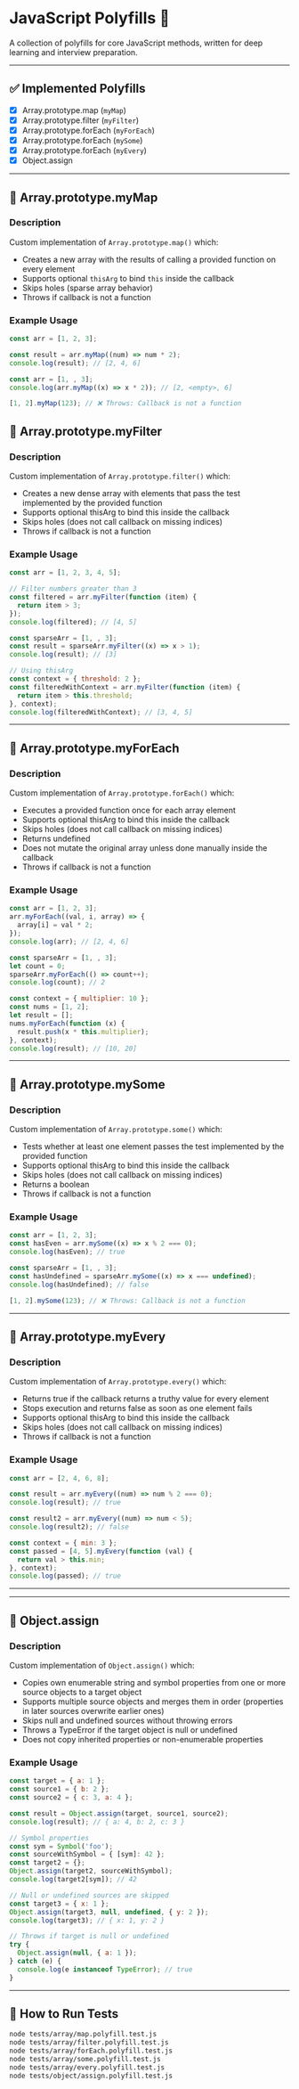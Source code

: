 # JavaScript Polyfills 🔧

A collection of polyfills for core JavaScript methods, written for deep learning and interview preparation.

---

## ✅ Implemented Polyfills

- [x] Array.prototype.map (`myMap`)
- [x] Array.prototype.filter (`myFilter`)
- [x] Array.prototype.forEach (`myForEach`)
- [x] Array.prototype.forEach (`mySome`)
- [x] Array.prototype.forEach (`myEvery`)
- [x] Object.assign

---

## 📘 Array.prototype.myMap

### Description

Custom implementation of `Array.prototype.map()` which:

- Creates a new array with the results of calling a provided function on every element
- Supports optional `thisArg` to bind `this` inside the callback
- Skips holes (sparse array behavior)
- Throws if callback is not a function

### Example Usage

```js
const arr = [1, 2, 3];

const result = arr.myMap((num) => num * 2);
console.log(result); // [2, 4, 6]

const arr = [1, , 3];
console.log(arr.myMap((x) => x * 2)); // [2, <empty>, 6]

[1, 2].myMap(123); // ❌ Throws: Callback is not a function
```

## 📘 Array.prototype.myFilter

### Description

Custom implementation of `Array.prototype.filter()` which:

- Creates a new dense array with elements that pass the test implemented by the provided function
- Supports optional thisArg to bind this inside the callback
- Skips holes (does not call callback on missing indices)
- Throws if callback is not a function

### Example Usage

```js
const arr = [1, 2, 3, 4, 5];

// Filter numbers greater than 3
const filtered = arr.myFilter(function (item) {
  return item > 3;
});
console.log(filtered); // [4, 5]

const sparseArr = [1, , 3];
const result = sparseArr.myFilter((x) => x > 1);
console.log(result); // [3]

// Using thisArg
const context = { threshold: 2 };
const filteredWithContext = arr.myFilter(function (item) {
  return item > this.threshold;
}, context);
console.log(filteredWithContext); // [3, 4, 5]
```

---

## 📘 Array.prototype.myForEach

### Description

Custom implementation of `Array.prototype.forEach()` which:

- Executes a provided function once for each array element
- Supports optional thisArg to bind this inside the callback
- Skips holes (does not call callback on missing indices)
- Returns undefined
- Does not mutate the original array unless done manually inside the callback
- Throws if callback is not a function

### Example Usage

```js
const arr = [1, 2, 3];
arr.myForEach((val, i, array) => {
  array[i] = val * 2;
});
console.log(arr); // [2, 4, 6]

const sparseArr = [1, , 3];
let count = 0;
sparseArr.myForEach(() => count++);
console.log(count); // 2

const context = { multiplier: 10 };
const nums = [1, 2];
let result = [];
nums.myForEach(function (x) {
  result.push(x * this.multiplier);
}, context);
console.log(result); // [10, 20]
```

---

## 📘 Array.prototype.mySome

### Description

Custom implementation of `Array.prototype.some()` which:

- Tests whether at least one element passes the test implemented by the provided function
- Supports optional thisArg to bind this inside the callback
- Skips holes (does not call callback on missing indices)
- Returns a boolean
- Throws if callback is not a function

### Example Usage

```js
const arr = [1, 2, 3];
const hasEven = arr.mySome((x) => x % 2 === 0);
console.log(hasEven); // true

const sparseArr = [1, , 3];
const hasUndefined = sparseArr.mySome((x) => x === undefined);
console.log(hasUndefined); // false

[1, 2].mySome(123); // ❌ Throws: Callback is not a function
```

---

## 📘 Array.prototype.myEvery

### Description

Custom implementation of `Array.prototype.every()` which:

- Returns true if the callback returns a truthy value for every element
- Stops execution and returns false as soon as one element fails
- Supports optional thisArg to bind this inside the callback
- Skips holes (does not call callback on missing indices)
- Throws if callback is not a function

### Example Usage

```js
const arr = [2, 4, 6, 8];

const result = arr.myEvery((num) => num % 2 === 0);
console.log(result); // true

const result2 = arr.myEvery((num) => num < 5);
console.log(result2); // false

const context = { min: 3 };
const passed = [4, 5].myEvery(function (val) {
  return val > this.min;
}, context);
console.log(passed); // true
```

---


---

## 📘 Object.assign

### Description

Custom implementation of `Object.assign()` which:

- Copies own enumerable string and symbol properties from one or more source objects to a target object
- Supports multiple source objects and merges them in order (properties in later sources overwrite earlier ones)
- Skips null and undefined sources without throwing errors
- Throws a TypeError if the target object is null or undefined
- Does not copy inherited properties or non-enumerable properties

### Example Usage

```js
const target = { a: 1 };
const source1 = { b: 2 };
const source2 = { c: 3, a: 4 };

const result = Object.assign(target, source1, source2);
console.log(result); // { a: 4, b: 2, c: 3 }

// Symbol properties
const sym = Symbol('foo');
const sourceWithSymbol = { [sym]: 42 };
const target2 = {};
Object.assign(target2, sourceWithSymbol);
console.log(target2[sym]); // 42

// Null or undefined sources are skipped
const target3 = { x: 1 };
Object.assign(target3, null, undefined, { y: 2 });
console.log(target3); // { x: 1, y: 2 }

// Throws if target is null or undefined
try {
  Object.assign(null, { a: 1 });
} catch (e) {
  console.log(e instanceof TypeError); // true
}

```

---

## 🧪 How to Run Tests

```bash
node tests/array/map.polyfill.test.js
node tests/array/filter.polyfill.test.js
node tests/array/forEach.polyfill.test.js
node tests/array/some.polyfill.test.js
node tests/array/every.polyfill.test.js
node tests/object/assign.polyfill.test.js

```
